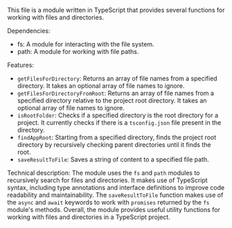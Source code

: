 This file is a module written in TypeScript that provides several functions for working with files and directories. 

Dependencies:
- fs: A module for interacting with the file system.
- path: A module for working with file paths.

Features:
- `getFilesForDirectory`: Returns an array of file names from a specified directory. It takes an optional array of file names to ignore.
- `getFilesForDirectoryFromRoot`: Returns an array of file names from a specified directory relative to the project root directory. It takes an optional array of file names to ignore.
- `isRootFolder`: Checks if a specified directory is the root directory for a project. It currently checks if there is a `tsconfig.json` file present in the directory.
- `findAppRoot`: Starting from a specified directory, finds the project root directory by recursively checking parent directories until it finds the root.
- `saveResultToFile`: Saves a string of content to a specified file path.

Technical description:
The module uses the `fs` and `path` modules to recursively search for files and directories. It makes use of TypeScript syntax, including type annotations and interface definitions to improve code readability and maintainability. The `saveResultToFile` function makes use of the `async` and `await` keywords to work with `promises` returned by the `fs` module's methods. Overall, the module provides useful utility functions for working with files and directories in a TypeScript project.